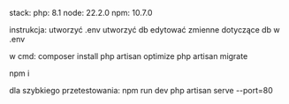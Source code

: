 stack:
php: 8.1
node: 22.2.0
npm: 10.7.0

instrukcja:
utworzyć .env
utworzyć db
edytować zmienne dotyczące db w .env

w cmd:
composer install
php artisan optimize
php artisan migrate

npm i

dla szybkiego przetestowania:
npm run dev
php artisan serve --port=80